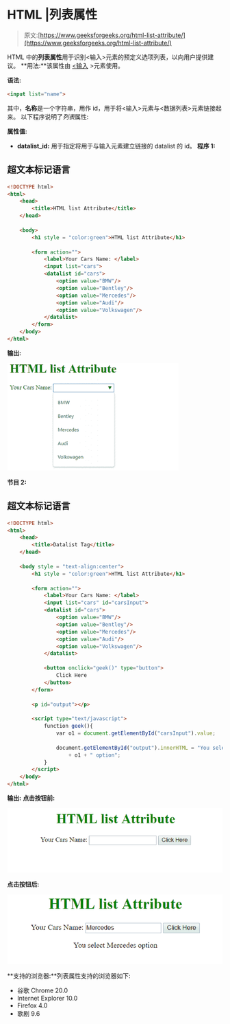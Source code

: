 # HTML |列表属性

> 原文:[https://www.geeksforgeeks.org/html-list-attribute/](https://www.geeksforgeeks.org/html-list-attribute/)

HTML 中的**列表属性**用于识别<输入>元素的预定义选项列表，以向用户提供建议。
**用法:**该属性由 [<输入](https://www.geeksforgeeks.org/html-input-list-attribute/?ref=rp) >元素使用。

**语法:**

```html
<input list="name">
```

其中，**名称**是一个字符串，用作 id，用于将<输入>元素与<数据列表>元素链接起来。
以下程序说明了*列表*属性:

**属性值:**

*   **datalist_id:** 用于指定将用于与输入元素建立链接的 datalist 的 id。
    **程序 1:**

## 超文本标记语言

```html
<!DOCTYPE html>
<html>
    <head>
        <title>HTML list Attribute</title>
    </head>

    <body>
        <h1 style = "color:green">HTML list Attribute</h1>

        <form action="">
            <label>Your Cars Name: </label>
            <input list="cars">
            <datalist id="cars">
                <option value="BMW"/>
                <option value="Bentley"/>
                <option value="Mercedes"/>
                <option value="Audi"/>
                <option value="Volkswagen"/>
            </datalist>
        </form>
    </body>
</html>                   
```

**输出:**

![list](img/0a092f183189ee516de27c5d3c189d2c.png)

**节目 2:**

## 超文本标记语言

```html
<!DOCTYPE html>
<html>
    <head>
        <title>Datalist Tag</title>
    </head>

    <body style = "text-align:center">
        <h1 style = "color:green">HTML list Attribute</h1>

        <form action="">
            <label>Your Cars Name: </label>
            <input list="cars" id="carsInput">
            <datalist id="cars">
                <option value="BMW"/>
                <option value="Bentley"/>
                <option value="Mercedes"/>
                <option value="Audi"/>
                <option value="Volkswagen"/>
            </datalist>

            <button onclick="geek()" type="button">
                Click Here
            </button>
        </form>

        <p id="output"></p>

        <script type="text/javascript">
            function geek(){
                var o1 = document.getElementById("carsInput").value;

                document.getElementById("output").innerHTML = "You select "
                    + o1 + " option";
            }
        </script>
    </body>
</html>                   
```

**输出:**
**点击按钮前:**

![list](img/3edf8fb03428265e6c7da9356310a2ed.png)

**点击按钮后:**

![list](img/fff74c6722db8c37f68aa9174f5ef837.png)

**支持的浏览器:**列表属性支持的浏览器如下:

*   谷歌 Chrome 20.0
*   Internet Explorer 10.0
*   Firefox 4.0
*   歌剧 9.6